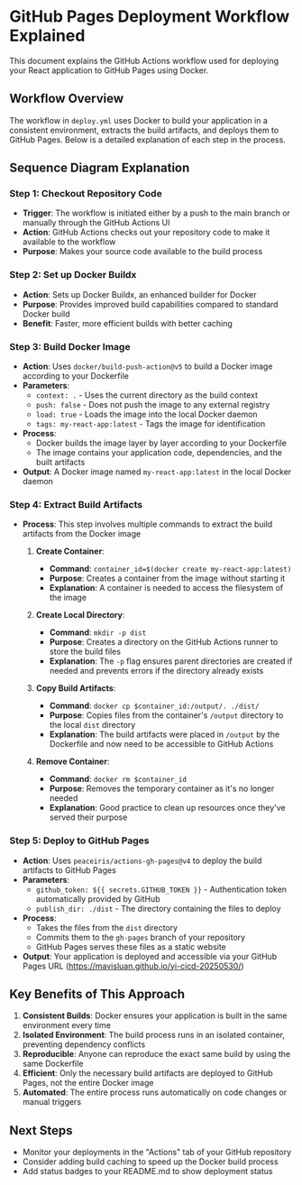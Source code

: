 # GitHub Pages Deployment Workflow Explained

This document explains the GitHub Actions workflow used for deploying your React application to GitHub Pages using Docker.

## Workflow Overview

The workflow in `deploy.yml` uses Docker to build your application in a consistent environment, extracts the build artifacts, and deploys them to GitHub Pages. Below is a detailed explanation of each step in the process.

## Sequence Diagram Explanation

### Step 1: Checkout Repository Code
- **Trigger**: The workflow is initiated either by a push to the main branch or manually through the GitHub Actions UI
- **Action**: GitHub Actions checks out your repository code to make it available to the workflow
- **Purpose**: Makes your source code available to the build process

### Step 2: Set up Docker Buildx
- **Action**: Sets up Docker Buildx, an enhanced builder for Docker
- **Purpose**: Provides improved build capabilities compared to standard Docker build
- **Benefit**: Faster, more efficient builds with better caching

### Step 3: Build Docker Image
- **Action**: Uses `docker/build-push-action@v5` to build a Docker image according to your Dockerfile
- **Parameters**:
  - `context: .` - Uses the current directory as the build context
  - `push: false` - Does not push the image to any external registry
  - `load: true` - Loads the image into the local Docker daemon
  - `tags: my-react-app:latest` - Tags the image for identification
- **Process**: 
  - Docker builds the image layer by layer according to your Dockerfile
  - The image contains your application code, dependencies, and the built artifacts
- **Output**: A Docker image named `my-react-app:latest` in the local Docker daemon

### Step 4: Extract Build Artifacts
- **Process**: This step involves multiple commands to extract the build artifacts from the Docker image
  
  1. **Create Container**:
     - **Command**: `container_id=$(docker create my-react-app:latest)`
     - **Purpose**: Creates a container from the image without starting it
     - **Explanation**: A container is needed to access the filesystem of the image

  2. **Create Local Directory**:
     - **Command**: `mkdir -p dist`
     - **Purpose**: Creates a directory on the GitHub Actions runner to store the build files
     - **Explanation**: The `-p` flag ensures parent directories are created if needed and prevents errors if the directory already exists

  3. **Copy Build Artifacts**:
     - **Command**: `docker cp $container_id:/output/. ./dist/`
     - **Purpose**: Copies files from the container's `/output` directory to the local `dist` directory
     - **Explanation**: The build artifacts were placed in `/output` by the Dockerfile and now need to be accessible to GitHub Actions

  4. **Remove Container**:
     - **Command**: `docker rm $container_id`
     - **Purpose**: Removes the temporary container as it's no longer needed
     - **Explanation**: Good practice to clean up resources once they've served their purpose

### Step 5: Deploy to GitHub Pages
- **Action**: Uses `peaceiris/actions-gh-pages@v4` to deploy the build artifacts to GitHub Pages
- **Parameters**:
  - `github_token: ${{ secrets.GITHUB_TOKEN }}` - Authentication token automatically provided by GitHub
  - `publish_dir: ./dist` - The directory containing the files to deploy
- **Process**: 
  - Takes the files from the `dist` directory
  - Commits them to the `gh-pages` branch of your repository
  - GitHub Pages serves these files as a static website
- **Output**: Your application is deployed and accessible via your GitHub Pages URL (https://mavisluan.github.io/yi-cicd-20250530/)

## Key Benefits of This Approach

1. **Consistent Builds**: Docker ensures your application is built in the same environment every time
2. **Isolated Environment**: The build process runs in an isolated container, preventing dependency conflicts
3. **Reproducible**: Anyone can reproduce the exact same build by using the same Dockerfile
4. **Efficient**: Only the necessary build artifacts are deployed to GitHub Pages, not the entire Docker image
5. **Automated**: The entire process runs automatically on code changes or manual triggers

## Next Steps

- Monitor your deployments in the "Actions" tab of your GitHub repository
- Consider adding build caching to speed up the Docker build process
- Add status badges to your README.md to show deployment status
